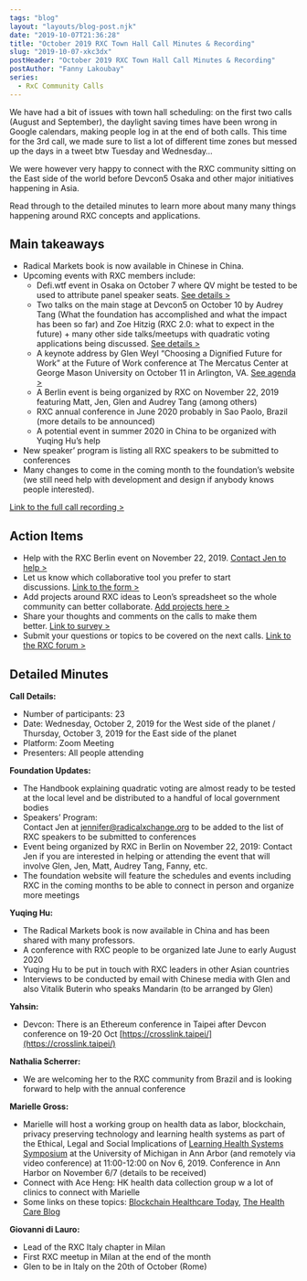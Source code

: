 ```yaml
---
tags: "blog"
layout: "layouts/blog-post.njk"
date: "2019-10-07T21:36:28"
title: "October 2019 RXC Town Hall Call Minutes & Recording"
slug: "2019-10-07-xkc3dx"
postHeader: "October 2019 RXC Town Hall Call Minutes & Recording"
postAuthor: "Fanny Lakoubay"
series:
  - RxC Community Calls
---
```


We have had a bit of issues with town hall scheduling: on the first two calls (August and September), the daylight saving times have been wrong in Google calendars, making people log in at the end of both calls. This time for the 3rd call, we made sure to list a lot of different time zones but messed up the days in a tweet btw Tuesday and Wednesday…

We were however very happy to connect with the RXC community sitting on the East side of the world before Devcon5 Osaka and other major initiatives happening in Asia.

Read through to the detailed minutes to learn more about many many things happening around RXC concepts and applications.

## Main takeaways

- Radical Markets book is now available in Chinese in China.
- Upcoming events with RXC members include:
  - Defi.wtf event in Osaka on October 7 where QV might be tested to be used to attribute panel speaker seats. [See details >](https://www.defi.wtf/)
  - Two talks on the main stage at Devcon5 on October 10 by Audrey Tang (What the foundation has accomplished and what the impact has been so far) and Zoe Hitzig (RXC 2.0: what to expect in the future) + many other side talks/meetups with quadratic voting applications being discussed. [See details >](https://www.devcon.org/agenda)
  - A keynote address by Glen Weyl “Choosing a Dignified Future for Work” at the Future of Work conference at The Mercatus Center at George Mason University on October 11 in Arlington, VA. [See agenda >](https://www.mercatus.org/future-work)
  - A Berlin event is being organized by RXC on November 22, 2019 featuring Matt, Jen, Glen and Audrey Tang (among others)
  - RXC annual conference in June 2020 probably in Sao Paolo, Brazil (more details to be announced)
  - A potential event in summer 2020 in China to be organized with Yuqing Hu’s help
- New speaker’ program is listing all RXC speakers to be submitted to conferences
- Many changes to come in the coming month to the foundation’s website (we still need help with development and design if anybody knows people interested).

[Link to the full call recording >](https://drive.google.com/open?id=1V87TBheCmnasb4lSTokFyxrpiDwJpZkL)

## Action Items

- Help with the RXC Berlin event on November 22, 2019. [Contact Jen to help >](mailto:jennifer@radicalxchange.org)
- Let us know which collaborative tool you prefer to start discussions. [Link to the form >](https://forms.gle/QmM68eGMrsWniXpZ8)
- Add projects around RXC ideas to Leon’s spreadsheet so the whole community can better collaborate. [Add projects here >](https://docs.google.com/spreadsheets/d/1WCw-wFetf0GpqN7auvbyRL5JTseMUgp0W32cPPn6_2A/edit?ts=5d8cd514#gid=0)
- Share your thoughts and comments on the calls to make them better. [Link to survey >](https://forms.gle/i5iVB1s3TeNuVSVu8)
- Submit your questions or topics to be covered on the next calls. [Link to the RXC forum >](https://forum.radicalxchange.org/t/submit-your-questions-to-the-next-town-hall-call/206)

## Detailed Minutes

**Call Details:**

- Number of participants: 23
- Date: Wednesday, October 2, 2019 for the West side of the planet / Thursday, October 3, 2019 for the East side of the planet
- Platform: Zoom Meeting
- Presenters: All people attending

**Foundation Updates:**

- The Handbook explaining quadratic voting are almost ready to be tested at the local level and be distributed to a handful of local government bodies
- Speakers’ Program:  
  Contact Jen at [jennifer@radicalxchange.org](mailto:jennifer@radicalxchange.org) to be added to the list of RXC speakers to be submitted to conferences
- Event being organized by RXC in Berlin on November 22, 2019: Contact Jen if you are interested in helping or attending the event that will involve Glen, Jen, Matt, Audrey Tang, Fanny, etc.
- The foundation website will feature the schedules and events including RXC in the coming months to be able to connect in person and organize more meetings

**Yuqing Hu:**

- The Radical Markets book is now available in China and has been shared with many professors.
- A conference with RXC people to be organized late June to early August 2020
- Yuqing Hu to be put in touch with RXC leaders in other Asian countries
- Interviews to be conducted by email with Chinese media with Glen and also Vitalik Buterin who speaks Mandarin (to be arranged by Glen)

**Yahsin:**

- Devcon: There is an Ethereum conference in Taipei after Devcon conference on 19-20 Oct [https://crosslink.taipei/](https://crosslink.taipei/)

**Nathalia Scherrer:**

- We are welcoming her to the RXC community from Brazil and is looking forward to help with the annual conference

**Marielle Gross:**

- Marielle will host a working group on health data as labor, blockchain, privacy preserving technology and learning health systems as part of the Ethical, Legal and Social Implications of [Learning Health Systems Symposium](https://elsilhs.org/) at the University of Michigan in Ann Arbor (and remotely via video conference) at 11:00-12:00 on Nov 6, 2019. Conference in Ann Harbor on November 6/7 (details to be received)
- Connect with Ace Heng: HK health data collection group w a lot of clinics to connect with Marielle
- Some links on these topics: [Blockchain Healthcare Today](https://blockchainhealthcaretoday.com/index.php/journal/article/view/113), [The Health Care Blog](https://thehealthcareblog.com/blog/2019/09/09/thinking-oat-of-the-box-technology-to-resolve-the-goldilocks-data-dilemma/)

**Giovanni di Lauro:**

- Lead of the RXC Italy chapter in Milan
- First RXC meetup in Milan at the end of the month
- Glen to be in Italy on the 20th of October (Rome)
